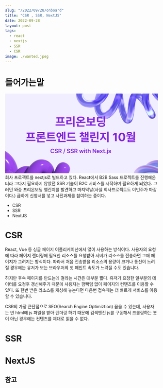 ```yaml
---
slug: "/2022/09/28/onboard"
title: "CSR , SSR, NextJS"
date: 2022-09-28
layout: post
tags:
  - react
  - nextjs
  - SSR
  - CSR
image: ./wanted.jpeg
---
```


# 들어가는말

![원티드프리온보딩 챌린지](./wanted.png)
회사 프로젝트를 nextjs로 빌드하고 있다. React에서 B2B Sass 프로젝트를 진행해온터라 그다지 필요하지 않았던 SSR 기술이 B2C 서비스를 시작하며 필요하게 되었다. 그러던 와중 프리온보딩 챌린지를 발견하고 마지막날(사실 회사프로젝트도 이번주가 마감이다.) 급하게 신청서를 넣고 사전과제를 참여하는 중이다.

- CSR
- SSR
- NextJS

# CSR

React, Vue 등 싱글 페이지 어플리케이션에서 많이 사용하는 방식이다. 사용자의 요청에 따라 페이지 렌더링에 필요한 리소스를 요청받아 서버가 리소스를 전송하면 그때 페이지가 그려지는 방식이다.
따라서 처음 전송받을 리소스의 용량이 크거나 통신이 느려질 경우에는 유저가 보는 브라우저의 첫 페인트 속도가 느려질 수도 있습니다.

하지만 후속 페이지를 만드는데 걸리는 시간은 대부분 짧다. 유저가 요청한 일부분의 데이터를 요청후 갱신해주기 때문에 사용자는 깜빡임 없이 페이지의 컨텐츠를 이용할 수 있다. 또 한번 받은 리소스를 캐싱해 놓는다면 다음번 접속때는 더 빠르게 서비스를 이용할 수 있습니다.

CSR의 가장 큰단점으로 SEO(Search Engine Optimiztion) 꼽을 수 있는데, 사용자는 빈 html에 js 파일을 받아 렌더링 하기 때문에 검색엔진 js를 구동해서 크롤링하는 봇이 아닌 경우에는 컨텐츠를 제대로 읽을 수 없다.

# SSR

# NextJS

## 참고
